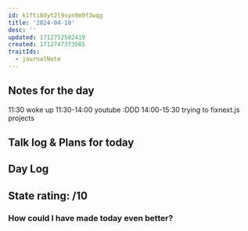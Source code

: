 ```yaml
---
id: k1fti8dyt2l9syn9m9f3wqg
title: '2024-04-10'
desc: ''
updated: 1712752502419
created: 1712747373565
traitIds:
  - journalNote
---
```



## Notes for the day

11:30 woke up
11:30-14:00 youtube :DDD
14:00-15:30 trying to fixnext.js projects



## Talk log & Plans for today
<!-- Fill out this section after morning talk -->



## Day Log
<!-- Fill out this section before going to sleep, reflecting on your day -->



## State rating: /10

### How could I have made today even better?


